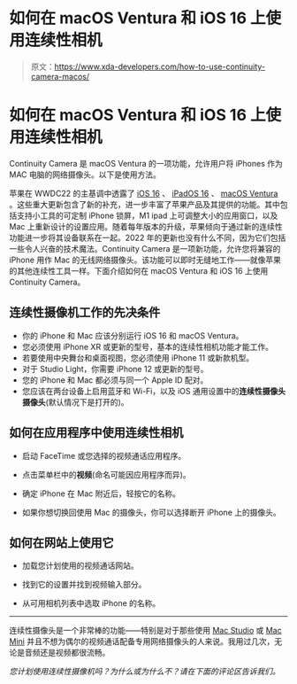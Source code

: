 # 如何在 macOS Ventura 和 iOS 16 上使用连续性相机

> 原文：<https://www.xda-developers.com/how-to-use-continuity-camera-macos/>

# 如何在 macOS Ventura 和 iOS 16 上使用连续性相机

Continuity Camera 是 macOS Ventura 的一项功能，允许用户将 iPhones 作为 MAC 电脑的网络摄像头。以下是使用方法。

苹果在 WWDC22 的主基调中透露了 [iOS 16](https://www.xda-developers.com/ios-16/) 、 [iPadOS 16](https://www.xda-developers.com/ipados-16/) 、 [macOS Ventura](https://www.xda-developers.com/macos-ventura) 。这些重大更新包含了新的补充，进一步丰富了苹果产品及其提供的功能。其中包括支持小工具的可定制 iPhone 锁屏，M1 ipad 上可调整大小的应用窗口，以及 Mac 上重新设计的设置应用。随着每年版本的升级，苹果倾向于通过新的连续性功能进一步将其设备联系在一起。2022 年的更新也没有什么不同，因为它们包括一些令人兴奋的技术魔法。Continuity Camera 是一项新功能，允许您将兼容的 iPhone 用作 Mac 的无线网络摄像头。该功能可以即时无缝地工作——就像苹果的其他连续性工具一样。下面介绍如何在 macOS Ventura 和 iOS 16 上使用 Continuity Camera。

## 连续性摄像机工作的先决条件

*   你的 iPhone 和 Mac 应该分别运行 iOS 16 和 macOS Ventura。
*   您必须使用 iPhone XR 或更新的型号，基本的连续性相机功能才能工作。
*   若要使用中央舞台和桌面视图，您必须使用 iPhone 11 或新款机型。
*   对于 Studio Light，你需要 iPhone 12 或更新的型号。
*   您的 iPhone 和 Mac 都必须与同一个 Apple ID 配对。
*   您应该在两台设备上启用蓝牙和 Wi-Fi，以及 iOS 通用设置中的**连续性摄像头摄像头**(默认情况下是打开的)。

## 如何在应用程序中使用连续性相机

*   启动 FaceTime 或您选择的视频通话应用程序。

*   点击菜单栏中的**视频**(命名可能因应用程序而异)。
*   确定 iPhone 在 Mac 附近后，轻按它的名称。

*   如果你想切换回使用 Mac 的摄像头，你可以选择断开 iPhone 上的摄像头。

## 如何在网站上使用它

*   加载您计划使用的视频通话网站。
*   找到它的设置并找到视频输入部分。

*   从可用相机列表中选取 iPhone 的名称。

* * *

连续性摄像头是一个非常棒的功能——特别是对于那些使用 [Mac Studio](https://www.xda-developers.com/apple-mac-studio-m1-ultra-review/) 或 [Mac Mini](https://www.xda-developers.com/mac-mini/) 并且不想为偶尔的视频通话配备专用网络摄像头的人来说。我用过几次，无论是音频还是视频都很流畅。

*您计划使用连续性摄像机吗？为什么或为什么不？请在下面的评论区告诉我们。*